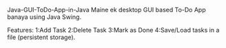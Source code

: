 Java-GUI-ToDo-App-in-Java
Maine ek desktop GUI based To-Do App banaya using Java Swing.

Features:
1:Add Task
2:Delete Task
3:Mark as Done
4:Save/Load tasks in a file (persistent storage).
